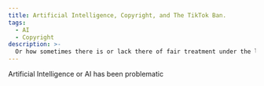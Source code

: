 ```yaml
---
title: Artificial Intelligence, Copyright, and The TikTok Ban.
tags:
  - AI
  - Copyright
description: >-
  Or how sometimes there is or lack there of fair treatment under the law.
---
```


Artificial Intelligence or AI has been problematic

